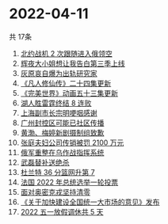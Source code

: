 # 2022-04-11
  共 17条

  <!-- BEGIN -->
  <!-- 最后更新时间:Mon Apr 11 2022 02:47:25 GMT+0000 (Coordinated Universal Time) -->
  1. [北约战机 2 次跟随进入俄领空](https://www.zhihu.com/search?q=北约战机)
1. [辉夜大小姐想让我告白第三季上线](https://www.zhihu.com/search?q=辉夜大小姐第三季第一集)
1. [灰原哀自爆为出轨研究家](https://www.zhihu.com/search?q=灰原哀出轨研究家)
1. [《凡人修仙传》二十四集更新](https://www.zhihu.com/search?q=凡人修仙传之魔道争锋二十四集)
1. [《完美世界》动画五十三集更新](https://www.zhihu.com/search?q=完美世界动画53集)
1. [湖人胜雷霆终结 8 连败](https://www.zhihu.com/search?q=湖人)
1. [上海副市长宗明哽咽感谢](https://www.zhihu.com/search?q=上海疫情防控)
1. [广州封控区可能已社区传播](https://www.zhihu.com/search?q=广州疫情)
1. [黄渤、梅婷新剧摄制组致歉](https://www.zhihu.com/search?q=黄渤小区拍戏遭驱赶)
1. [张庭夫妇公司传销被罚 2100 万元](https://www.zhihu.com/search?q=张庭夫妇公司)
1. [俄军重整在乌作战指挥系统](https://www.zhihu.com/search?q=俄乌局势)
1. [武磊替补送绝杀](https://www.zhihu.com/search?q=武磊)
1. [杜兰特 36 分篮网升第 7](https://www.zhihu.com/search?q=篮网)
1. [法国 2022 年总统选举一轮投票](https://www.zhihu.com/search?q=法国总统选举)
1. [面对奥密克戎坚持清零](https://www.zhihu.com/search?q=奥密克戎)
1. [《关于加快建设全国统一大市场的意见》发布](https://www.zhihu.com/search?q=中共中央)
1. [2022 五一放假调休共 5 天](https://www.zhihu.com/search?q=五一)
  <!-- END -->
  